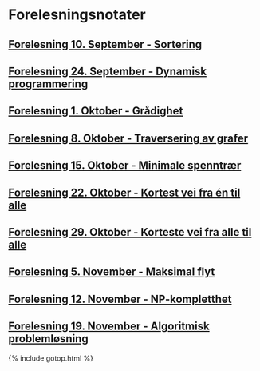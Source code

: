 # Forelesningsnotater

## [Forelesning 10. September - Sortering](./10sep)

## [Forelesning 24. September - Dynamisk programmering](./24sep)

## [Forelesning 1. Oktober - Grådighet](./1okt)

## [Forelesning 8. Oktober - Traversering av grafer](./8okt)

## [Forelesning 15. Oktober - Minimale spenntrær](./15okt)

## [Forelesning 22. Oktober - Kortest vei fra én til alle](./22okt)

## [Forelesning 29. Oktober - Korteste vei fra alle til alle](./29okt)

## [Forelesning 5. November - Maksimal flyt](./5nov)

## [Forelesning 12. November - NP-kompletthet](./12nov)

## [Forelesning 19. November - Algoritmisk problemløsning](./19nov)

{% include gotop.html %}
